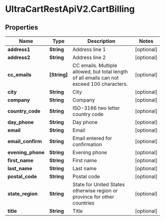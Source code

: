 # UltraCartRestApiV2.CartBilling

## Properties
Name | Type | Description | Notes
------------ | ------------- | ------------- | -------------
**address1** | **String** | Address line 1 | [optional] 
**address2** | **String** | Address line 2 | [optional] 
**cc_emails** | **[String]** | CC emails.  Multiple allowed, but total length of all emails can not exceed 100 characters. | [optional] 
**city** | **String** | City | [optional] 
**company** | **String** | Company | [optional] 
**country_code** | **String** | ISO-3166 two letter country code | [optional] 
**day_phone** | **String** | Day phone | [optional] 
**email** | **String** | Email | [optional] 
**email_confirm** | **String** | Email entered for confirmation | [optional] 
**evening_phone** | **String** | Evening phone | [optional] 
**first_name** | **String** | First name | [optional] 
**last_name** | **String** | Last name | [optional] 
**postal_code** | **String** | Postal code | [optional] 
**state_region** | **String** | State for United States otherwise region or province for other countries | [optional] 
**title** | **String** | Title | [optional] 


